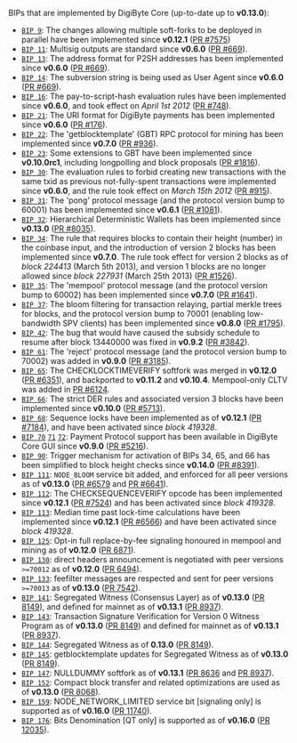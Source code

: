 BIPs that are implemented by DigiByte Core (up-to-date up to **v0.13.0**):

* [`BIP 9`](https://github.com/digibyte/bips/blob/master/bip-0009.mediawiki): The changes allowing multiple soft-forks to be deployed in parallel have been implemented since **v0.12.1**  ([PR #7575](https://github.com/digibyte/digibyte/pull/7575))
* [`BIP 11`](https://github.com/digibyte/bips/blob/master/bip-0011.mediawiki): Multisig outputs are standard since **v0.6.0** ([PR #669](https://github.com/digibyte/digibyte/pull/669)).
* [`BIP 13`](https://github.com/digibyte/bips/blob/master/bip-0013.mediawiki): The address format for P2SH addresses has been implemented since **v0.6.0** ([PR #669](https://github.com/digibyte/digibyte/pull/669)).
* [`BIP 14`](https://github.com/digibyte/bips/blob/master/bip-0014.mediawiki): The subversion string is being used as User Agent since **v0.6.0** ([PR #669](https://github.com/digibyte/digibyte/pull/669)).
* [`BIP 16`](https://github.com/digibyte/bips/blob/master/bip-0016.mediawiki): The pay-to-script-hash evaluation rules have been implemented since **v0.6.0**, and took effect on *April 1st 2012* ([PR #748](https://github.com/digibyte/digibyte/pull/748)).
* [`BIP 21`](https://github.com/digibyte/bips/blob/master/bip-0021.mediawiki): The URI format for DigiByte payments has been implemented since **v0.6.0** ([PR #176](https://github.com/digibyte/digibyte/pull/176)).
* [`BIP 22`](https://github.com/digibyte/bips/blob/master/bip-0022.mediawiki): The 'getblocktemplate' (GBT) RPC protocol for mining has been implemented since **v0.7.0** ([PR #936](https://github.com/digibyte/digibyte/pull/936)).
* [`BIP 23`](https://github.com/digibyte/bips/blob/master/bip-0023.mediawiki): Some extensions to GBT have been implemented since **v0.10.0rc1**, including longpolling and block proposals ([PR #1816](https://github.com/digibyte/digibyte/pull/1816)).
* [`BIP 30`](https://github.com/digibyte/bips/blob/master/bip-0030.mediawiki): The evaluation rules to forbid creating new transactions with the same txid as previous not-fully-spent transactions were implemented since **v0.6.0**, and the rule took effect on *March 15th 2012* ([PR #915](https://github.com/digibyte/digibyte/pull/915)).
* [`BIP 31`](https://github.com/digibyte/bips/blob/master/bip-0031.mediawiki): The 'pong' protocol message (and the protocol version bump to 60001) has been implemented since **v0.6.1** ([PR #1081](https://github.com/digibyte/digibyte/pull/1081)).
* [`BIP 32`](https://github.com/digibyte/bips/blob/master/bip-0032.mediawiki): Hierarchical Deterministic Wallets has been implemented since **v0.13.0** ([PR #8035](https://github.com/digibyte/digibyte/pull/8035)).
* [`BIP 34`](https://github.com/digibyte/bips/blob/master/bip-0034.mediawiki): The rule that requires blocks to contain their height (number) in the coinbase input, and the introduction of version 2 blocks has been implemented since **v0.7.0**. The rule took effect for version 2 blocks as of *block 224413* (March 5th 2013), and version 1 blocks are no longer allowed since *block 227931* (March 25th 2013) ([PR #1526](https://github.com/digibyte/digibyte/pull/1526)).
* [`BIP 35`](https://github.com/digibyte/bips/blob/master/bip-0035.mediawiki): The 'mempool' protocol message (and the protocol version bump to 60002) has been implemented since **v0.7.0** ([PR #1641](https://github.com/digibyte/digibyte/pull/1641)).
* [`BIP 37`](https://github.com/digibyte/bips/blob/master/bip-0037.mediawiki): The bloom filtering for transaction relaying, partial merkle trees for blocks, and the protocol version bump to 70001 (enabling low-bandwidth SPV clients) has been implemented since **v0.8.0** ([PR #1795](https://github.com/digibyte/digibyte/pull/1795)).
* [`BIP 42`](https://github.com/digibyte/bips/blob/master/bip-0042.mediawiki): The bug that would have caused the subsidy schedule to resume after block 13440000 was fixed in **v0.9.2** ([PR #3842](https://github.com/digibyte/digibyte/pull/3842)).
* [`BIP 61`](https://github.com/digibyte/bips/blob/master/bip-0061.mediawiki): The 'reject' protocol message (and the protocol version bump to 70002) was added in **v0.9.0** ([PR #3185](https://github.com/digibyte/digibyte/pull/3185)).
* [`BIP 65`](https://github.com/digibyte/bips/blob/master/bip-0065.mediawiki): The CHECKLOCKTIMEVERIFY softfork was merged in **v0.12.0** ([PR #6351](https://github.com/digibyte/digibyte/pull/6351)), and backported to **v0.11.2** and **v0.10.4**. Mempool-only CLTV was added in [PR #6124](https://github.com/digibyte/digibyte/pull/6124).
* [`BIP 66`](https://github.com/digibyte/bips/blob/master/bip-0066.mediawiki): The strict DER rules and associated version 3 blocks have been implemented since **v0.10.0** ([PR #5713](https://github.com/digibyte/digibyte/pull/5713)).
* [`BIP 68`](https://github.com/digibyte/bips/blob/master/bip-0068.mediawiki): Sequence locks have been implemented as of **v0.12.1**  ([PR #7184](https://github.com/digibyte/digibyte/pull/7184)), and have been activated since *block 419328*.
* [`BIP 70`](https://github.com/digibyte/bips/blob/master/bip-0070.mediawiki) [`71`](https://github.com/digibyte/bips/blob/master/bip-0071.mediawiki) [`72`](https://github.com/digibyte/bips/blob/master/bip-0072.mediawiki): Payment Protocol support has been available in DigiByte Core GUI since **v0.9.0** ([PR #5216](https://github.com/digibyte/digibyte/pull/5216)).
* [`BIP 90`](https://github.com/digibyte/bips/blob/master/bip-0090.mediawiki): Trigger mechanism for activation of BIPs 34, 65, and 66 has been simplified to block height checks since **v0.14.0** ([PR #8391](https://github.com/digibyte/digibyte/pull/8391)).
* [`BIP 111`](https://github.com/digibyte/bips/blob/master/bip-0111.mediawiki): `NODE_BLOOM` service bit added, and enforced for all peer versions as of **v0.13.0** ([PR #6579](https://github.com/digibyte/digibyte/pull/6579) and [PR #6641](https://github.com/digibyte/digibyte/pull/6641)).
* [`BIP 112`](https://github.com/digibyte/bips/blob/master/bip-0112.mediawiki): The CHECKSEQUENCEVERIFY opcode has been implemented since **v0.12.1** ([PR #7524](https://github.com/digibyte/digibyte/pull/7524)) and has been activated since *block 419328*.
* [`BIP 113`](https://github.com/digibyte/bips/blob/master/bip-0113.mediawiki): Median time past lock-time calculations have been implemented since **v0.12.1** ([PR #6566](https://github.com/digibyte/digibyte/pull/6566)) and have been activated since *block 419328*.
* [`BIP 125`](https://github.com/digibyte/bips/blob/master/bip-0125.mediawiki): Opt-in full replace-by-fee signaling honoured in mempool and mining as of **v0.12.0** ([PR 6871](https://github.com/digibyte/digibyte/pull/6871)).
* [`BIP 130`](https://github.com/digibyte/bips/blob/master/bip-0130.mediawiki): direct headers announcement is negotiated with peer versions `>=70012` as of **v0.12.0** ([PR 6494](https://github.com/digibyte/digibyte/pull/6494)).
* [`BIP 133`](https://github.com/digibyte/bips/blob/master/bip-0133.mediawiki): feefilter messages are respected and sent for peer versions `>=70013` as of **v0.13.0** ([PR 7542](https://github.com/digibyte/digibyte/pull/7542)).
* [`BIP 141`](https://github.com/digibyte/bips/blob/master/bip-0141.mediawiki): Segregated Witness (Consensus Layer) as of **v0.13.0** ([PR 8149](https://github.com/digibyte/digibyte/pull/8149)), and defined for mainnet as of **v0.13.1** ([PR 8937](https://github.com/digibyte/digibyte/pull/8937)).
* [`BIP 143`](https://github.com/digibyte/bips/blob/master/bip-0143.mediawiki): Transaction Signature Verification for Version 0 Witness Program as of **v0.13.0** ([PR 8149](https://github.com/digibyte/digibyte/pull/8149)) and defined for mainnet as of **v0.13.1** ([PR 8937](https://github.com/digibyte/digibyte/pull/8937)).
* [`BIP 144`](https://github.com/digibyte/bips/blob/master/bip-0144.mediawiki): Segregated Witness as of **0.13.0** ([PR 8149](https://github.com/digibyte/digibyte/pull/8149)).
* [`BIP 145`](https://github.com/digibyte/bips/blob/master/bip-0145.mediawiki): getblocktemplate updates for Segregated Witness as of **v0.13.0** ([PR 8149](https://github.com/digibyte/digibyte/pull/8149)).
* [`BIP 147`](https://github.com/digibyte/bips/blob/master/bip-0147.mediawiki): NULLDUMMY softfork as of **v0.13.1** ([PR 8636](https://github.com/digibyte/digibyte/pull/8636) and [PR 8937](https://github.com/digibyte/digibyte/pull/8937)).
* [`BIP 152`](https://github.com/digibyte/bips/blob/master/bip-0152.mediawiki): Compact block transfer and related optimizations are used as of **v0.13.0** ([PR 8068](https://github.com/digibyte/digibyte/pull/8068)).
* [`BIP 159`](https://github.com/digibyte/bips/blob/master/bip-0159.mediawiki): NODE_NETWORK_LIMITED service bit [signaling only] is supported as of **v0.16.0** ([PR 11740](https://github.com/digibyte/digibyte/pull/11740)).
* [`BIP 176`](https://github.com/digibyte/bips/blob/master/bip-0176.mediawiki): Bits Denomination [QT only] is supported as of **v0.16.0** ([PR 12035](https://github.com/digibyte/digibyte/pull/12035)).

